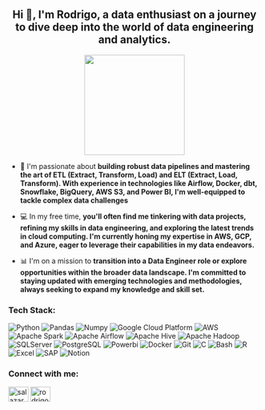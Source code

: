 <h2 align="center">Hi 👋, I'm Rodrigo, a data enthusiast on a journey to dive deep into the world of data engineering and analytics.</h2>

<div id="header" align="center">
  <img src="https://media.giphy.com/media/Q2T7BXRiDFPJcPoA7Z/giphy.gif" width="200"/>
</div>


- 🌟 I'm passionate about **building robust data pipelines and mastering the art of ETL (Extract, Transform, Load) and ELT (Extract, Load, Transform). With experience in technologies like Airflow, Docker, dbt, Snowflake, BigQuery, AWS S3, and Power BI, I'm well-equipped to tackle complex data challenges**
- 💻 In my free time, **you'll often find me tinkering with data projects, refining my skills in data engineering, and exploring the latest trends in cloud computing. I'm currently honing my expertise in AWS, GCP, and Azure, eager to leverage their capabilities in my data endeavors.**

- 📊 I'm on a mission to **transition into a Data Engineer role or explore opportunities within the broader data landscape. I'm committed to staying updated with emerging technologies and methodologies, always seeking to expand my knowledge and skill set.**

<h3 align="left">Tech Stack:</h3>

<p>
  <img alt="Python" src="https://img.shields.io/badge/Python-_?logo=python&color=white" />
  <img alt="Pandas" src="https://img.shields.io/badge/Pandas-_?logo=pandas&color=%23313733" /> 
  <img alt="Numpy" src="https://img.shields.io/badge/Numpy-_?logo=numpy&color=blue" />
  <img alt="Google Cloud Platform" src="https://img.shields.io/badge/BigQuery-_?logo=googlebigquery&color=darkgray" />
  <img alt="AWS" src="https://img.shields.io/badge/AWS-_?logo=amazonaws&color=gray" />
  <img alt="Apache Spark" src="https://img.shields.io/badge/Apache_Spark-_?logo=apachespark&color=yellow" />
  <img alt="Apache Airflow" src="https://img.shields.io/badge/Apache_Airflow-_?logo=apacheairflow&color=red" />
  <img alt="Apache Hive" src="https://img.shields.io/badge/Apache%20Hive-_?logo=apachehive&color=green" />
  <img alt="Apache Hadoop" src="https://img.shields.io/badge/Apache%20Hadoop-_?logo=apachehadoop&color=magenta" />
  <img alt="SQLServer" src="https://img.shields.io/badge/SQL%20Server-_?logo=microsoftsqlserver&color=orange" />
  <img alt="PostgreSQL" src="https://img.shields.io/badge/PostgreSQL-_?logo=postgresql&logoColor=white&color=%234169E1" />
  <img alt="Powerbi" src="https://img.shields.io/badge/Power%20BI-_?logo=powerbi&color=%23FEFAC0" />
  <img alt="Docker" src="https://img.shields.io/badge/Docker-_?logo=docker&color=lightblue" />
  <img alt="Git" src="https://img.shields.io/badge/Git-_?logo=git&color=orange" />
  <img alt="C" src="https://img.shields.io/badge/C-_?logo=c&color=purple" />
  <img alt="Bash" src="https://img.shields.io/badge/BASH-_?logo=gnubash&logoColor=white&color=lightgray" />
  <img alt="R" src="https://img.shields.io/badge/R-_?logo=R&color=%235C8180" />
  <img alt="Excel" src="https://img.shields.io/badge/Excel-_?logo=microsoftexcel&color=darkgreen" />
  <img alt="SAP" src="https://img.shields.io/badge/SAP-_?logo=sap&color=%23DBEEFE" />
  <img alt="Notion" src="https://img.shields.io/badge/Notion-_?logo=notion&logoColor=white&color=%23000000" />
</p>

<h3 align="left">Connect with me:</h3>
<p align="left">
<a href="https://linkedin.com/in/salazarvegarodrigo" target="blank"><img align="center" src="https://raw.githubusercontent.com/rahuldkjain/github-profile-readme-generator/master/src/images/icons/Social/linked-in-alt.svg" alt="salazarvegarodrigo" height="30" width="40" /></a>
<a href="https://kaggle.com/rodrigosalazarvega" target="blank"><img align="center" src="https://raw.githubusercontent.com/rahuldkjain/github-profile-readme-generator/master/src/images/icons/Social/kaggle.svg" alt="rodrigosalazarvega" height="30" width="40" /></a>
</p>
